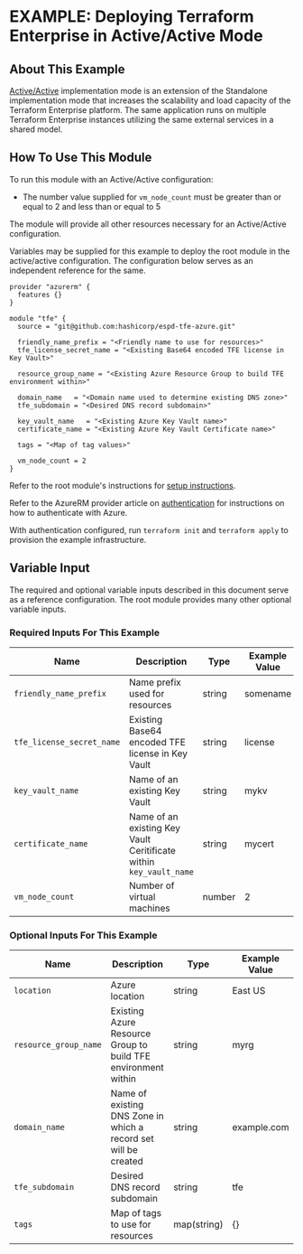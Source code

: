 # EXAMPLE: Deploying Terraform Enterprise in Active/Active Mode

## About This Example

[Active/Active](https://www.terraform.io/docs/enterprise/before-installing/reference-architecture/azure.html#active-active-implementation-mode) implementation mode is an extension of the Standalone implementation mode that increases the scalability and load capacity of the Terraform Enterprise platform. The same application runs on multiple Terraform Enterprise instances utilizing the same external services in a shared model.

## How To Use This Module

To run this module with an Active/Active configuration:
* The number value supplied for `vm_node_count` must be greater than or equal to 2 and less than or equal to 5

The module will provide all other resources necessary for an Active/Active configuration.

Variables may be supplied for this example to deploy the root module in the active/active configuration. The configuration below serves as an independent reference for the same.

```hcl
provider "azurerm" {
  features {}
}

module "tfe" {
  source = "git@github.com:hashicorp/espd-tfe-azure.git"

  friendly_name_prefix = "<Friendly name to use for resources>"
  tfe_license_secret_name = "<Existing Base64 encoded TFE license in Key Vault>"

  resource_group_name = "<Existing Azure Resource Group to build TFE environment within>"

  domain_name   = "<Domain name used to determine existing DNS zone>"
  tfe_subdomain = "<Desired DNS record subdomain>"

  key_vault_name   = "<Existing Azure Key Vault name>"
  certificate_name = "<Existing Azure Key Vault Certificate name>"

  tags = "<Map of tag values>"

  vm_node_count = 2
}
```

Refer to the root module's instructions for [setup instructions](../../README.md#How-to-Use-This-Module).

Refer to the AzureRM provider article on [authentication](https://registry.terraform.io/providers/hashicorp/azurerm/latest/docs) for instructions on how to authenticate with Azure.

With authentication configured, run `terraform init` and `terraform apply` to provision the example infrastructure.

## Variable Input

The required and optional variable inputs described in this document serve as a reference configuration. The root module provides many other optional variable inputs.

### Required Inputs For This Example

| Name | Description | Type | Example Value |
|------|-------------|------| ------------- |
| `friendly_name_prefix` | Name prefix used for resources | string | somename |
| `tfe_license_secret_name` | Existing Base64 encoded TFE license in Key Vault | string | license |
| `key_vault_name` | Name of an existing Key Vault | string | mykv |
| `certificate_name` | Name of an existing Key Vault Ceritificate within `key_vault_name` | string | mycert |
| `vm_node_count` | Number of virtual machines | number | 2 |

### Optional Inputs For This Example

| Name | Description | Type | Example Value |
|------|-------------|------| ------------- |
| `location` | Azure location | string | East US |
| `resource_group_name` | Existing Azure Resource Group to build TFE environment within | string | myrg |
| `domain_name` | Name of existing DNS Zone in which a record set will be created | string | example.com |
| `tfe_subdomain` | Desired DNS record subdomain | string | tfe |
| `tags` | Map of tags to use for resources | map(string) | {} |
